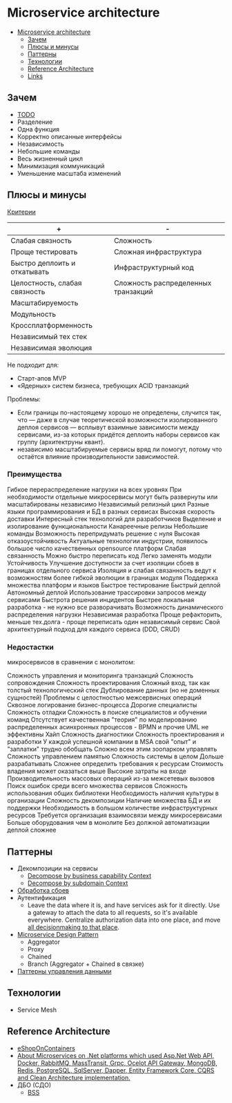 # Microservice architecture

- [Microservice architecture](#microservice-architecture)
  - [Зачем](#зачем)
  - [Плюсы и минусы](#плюсы-и-минусы)
  - [Паттерны](#паттерны)
  - [Технологии](#технологии)
  - [Reference Architecture](#reference-architecture)
  - [Links](#links)

## Зачем

- [TODO](https://photos.app.goo.gl/fx9KTNZDV8vS6GE78)
- Разделение
- Одна функция
- Корректно описанные интерфейсы
- Независимость
- Небольшие команды
- Весь жизненный цикл
- Минимизация коммуникаций
- Уменьшение масштаба изменений

## Плюсы и минусы

[Критерии](../arch.criteria.md)

| + | - |
| - | - |
| Слабая связность | Сложность |
| Проще тестировать | Сложная инфраструктура |
| Быстро деплоить и откатывать | Инфраструктурный код |
| Целостность, слабая связность | Сложность распределенных транзакций |
| Масштабируемость ||
| Модульность ||
| Кроссплатформенность ||
| Независимый тех стек ||
| Независимая эволюция ||

Не подходит для:

- Старт-апов MVP
- «Ядерных» систем бизнеса, требующих ACID транзакций

Проблемы:

- Если границы по-настоящему хорошо не определены, случится так, что — даже в случае теоретической возможности изолированного деплоя сервисов — всплывут взаимные зависимости между сервисами, из-за которых придётся деплоить наборы сервисов как группу (архитектруны квант).
- независимо масштабируемые сервисы вряд ли помогут, потому что остаётся влияние производительности зависимостей.

### Преимущества

Гибкое перераспределение нагрузки на всех уровнях
При необходимости отдельные микросервисы могут быть развернуты или масштабированы независимо
Независимый релизный цикл
Разные языки программирования и БД в разных сервисах
Высокая скорость доставки
Интересный стек технологий для разработчиков
Выделение и изолирование функциональности
Канареечные релизы
Небольшие команды
Возможность перепридумать решение с нуля
Высокая отказоустойчивость
Актуальные технологии индустрии, появилось большое число качественных opensource платформ
Слабая связанность
Можно быстро переписать код
Легко заменять модули
Устойчивость
Улучшение доступности за счет изоляции сбоев в границах отдельного сервиса
Изоляция и слабая связанность ведут к возможностям более гибкой эволюции в границах модуля
Поддержка множества платформ и языков
Быстрое тестирование
Быстрый деплой
Автономный деплой
Использование трассировки запросов между сервисами
Быстрота решения инцидентов
Быстрее локальная разработка - не нужно все разворачивать
Возможность динамического распределения нагрузки
Независимая разработка
Проще рефакторить, меньше тех.долга - проще переписать один независимый сервис
Свой архитектурный подход для каждого сервиса (DDD, CRUD)

### Недостастки

микросервисов в сравнении с монолитом:

Сложность управления и мониторинга транзакций
Сложность сопровождения
Сложность проектирования
Сложный вход, так как толстый технологический стек
Дублирование данных (но не доменных сущностей)
Проблемы с целостностью межсервисных операций
Сквозное логирование бизнес-процесса
Дорогие специалисты
Сложность отладки
Сложность в поиске специалистов и обучении команд
Отсутствует качественная "теория" по моделированию распределенных асинхронных процессов - BPMN и прочие UML не эффективны
Хайп
Сложность диагностики
Сложность проектирования и разработки
У каждой успешной компании в MSA свой "опыт" и "заплатки" трудно обобщать
Сложно всем этим зоопарком управлять
Сложность управлением памятью
Сложность системы в целом
Дольше разрабатывать
Сложнее определить требования к ресурсам
Стоимость владения может оказаться выше
Высокие затраты на входе
Производительность массовых операций из-за межсетевых вызовов
Поиск ошибок среди всего множества сервисов
Сложность использования общих библиотеки
Необходимость наличия культуры в организации
Сложность декомпозиции
Наличие множества БД и их поддержки
Необходимость в большом количестве инфраструктурных ресурсов
Требуется организация взаимосвязи между микросервисами
Больше оборудования чем в монолите
Без должной автоматизации деплой сложнее

## Паттерны

- Декомпозиции на сервисы
  - [Decompose by business capability Context](https://microservices.io/patterns/decomposition/decompose-by-business-capability.html)
  - [Decompose by subdomain Context](https://microservices.io/patterns/decomposition/decompose-by-subdomain.html)
- [Обработка сбоев](../pattern/pattern.failure.md)
- Аутентификация
  - Leave the data where it is, and have services ask for it directly. Use a gateway to attach the data to all requests, so it's available everywhere. Centralize authorization data into one place, and move [all decisionmaking to that place](https://www.osohq.com/post/microservices-authorization-patterns).
- [Microservice Design Pattern](https://apolomodov.medium.com/%D0%BE%D0%B1%D0%B7%D0%BE%D1%80-%D0%BA%D0%BD%D0%B8%D0%B3%D0%B8-microservice-patterns-and-best-practices-dce7785b9c45)
  - Aggregator
  - Proxy
  - Chained
  - Branch (Aggregator + Chained в связке)
- [Паттерны управления данными](https://mcs.mail.ru/blog/26-osnovnyh-patternov-mikroservisnoj-razrabotki)

## Технологии

- Service Mesh

## Reference Architecture

- [eShopOnContainers](https://github.com/dotnet-architecture/eShopOnContainers)
- [About
Microservices on .Net platforms which used Asp.Net Web API, Docker, RabbitMQ, MassTransit, Grpc, Ocelot API Gateway, MongoDB, Redis, PostgreSQL, SqlServer, Dapper, Entity Framework Core, CQRS and Clean Architecture implementation.](https://github.com/aspnetrun/run-aspnetcore-microservices)
- ДБО (СДО)
  - [BSS](https://plusworld.ru/lr/bss-microservice/)
